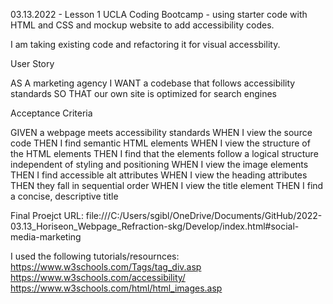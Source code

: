 03.13.2022 - Lesson 1 UCLA Coding Bootcamp - using starter code with HTML and CSS and mockup website to add accessibility codes.

I am taking existing code and refactoring it for visual accessbility.

User Story

AS A marketing agency
I WANT a codebase that follows accessibility standards
SO THAT our own site is optimized for search engines

Acceptance Criteria

GIVEN a webpage meets accessibility standards
WHEN I view the source code
THEN I find semantic HTML elements
WHEN I view the structure of the HTML elements
THEN I find that the elements follow a logical structure independent of styling and positioning
WHEN I view the image elements
THEN I find accessible alt attributes
WHEN I view the heading attributes
THEN they fall in sequential order
WHEN I view the title element
THEN I find a concise, descriptive title

Final Proejct URL:
file:///C:/Users/sgibl/OneDrive/Documents/GitHub/2022-03.13_Horiseon_Webpage_Refraction-skg/Develop/index.html#social-media-marketing

I used the following tutorials/resournces:
https://www.w3schools.com/Tags/tag_div.asp
https://www.w3schools.com/accessibility/
https://www.w3schools.com/html/html_images.asp
